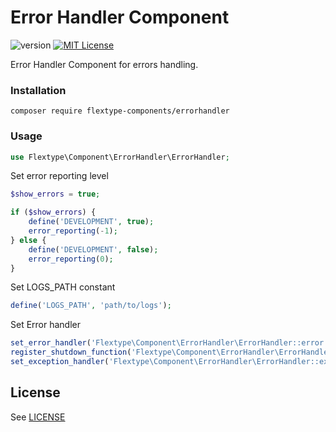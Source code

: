 # Error Handler Component
![version](https://img.shields.io/badge/version-1.0.4-brightgreen.svg?style=flat-square "Version")
[![MIT License](https://img.shields.io/badge/license-MIT-blue.svg?style=flat-square)](https://github.com/flextype-components/errorhandler/blob/master/LICENSE)

Error Handler Component for errors handling.

### Installation

```
composer require flextype-components/errorhandler
```

### Usage

```php
use Flextype\Component\ErrorHandler\ErrorHandler;
```

Set error reporting level
```php
$show_errors = true;

if ($show_errors) {
    define('DEVELOPMENT', true);
    error_reporting(-1);
} else {
    define('DEVELOPMENT', false);
    error_reporting(0);
}
```

Set LOGS_PATH constant
```php
define('LOGS_PATH', 'path/to/logs');
```

Set Error handler
```php
set_error_handler('Flextype\Component\ErrorHandler\ErrorHandler::error');
register_shutdown_function('Flextype\Component\ErrorHandler\ErrorHandler::fatal');
set_exception_handler('Flextype\Component\ErrorHandler\ErrorHandler::exception');
```

## License
See [LICENSE](https://github.com/flextype-components/errorhandler/blob/master/LICENSE)
